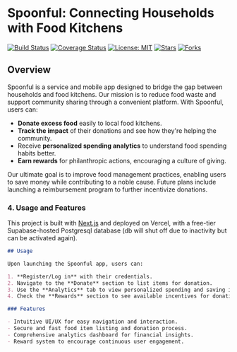 # Spoonful: Connecting Households with Food Kitchens

[![Build Status](https://img.shields.io/badge/build-passing-brightgreen.svg)](URL_TO_BUILD)
[![Coverage Status](https://img.shields.io/badge/coverage-100%25-brightgreen.svg)](URL_TO_COVERAGE)
[![License: MIT](https://img.shields.io/badge/License-MIT-yellow.svg)](https://opensource.org/licenses/MIT)
[![Stars](https://img.shields.io/github/stars/Chen-Steve/SpoonFulWeb.svg)](https://github.com/Chen-Steve/SpoonFulWeb/stargazers)
[![Forks](https://img.shields.io/github/forks/Chen-Steve/SpoonFulWeb.svg)](https://github.com/Chen-Steve/SpoonFulWeb/network/members)

## Overview

Spoonful is a service and mobile app designed to bridge the gap between households and food kitchens. Our mission is to reduce food waste and support community sharing through a convenient platform. With Spoonful, users can:

- **Donate excess food** easily to local food kitchens.
- **Track the impact** of their donations and see how they're helping the community.
- Receive **personalized spending analytics** to understand food spending habits better.
- **Earn rewards** for philanthropic actions, encouraging a culture of giving.

Our ultimate goal is to improve food management practices, enabling users to save money while contributing to a noble cause. Future plans include launching a reimbursement program to further incentivize donations.

### 4. Usage and Features
This project is built with [Next.js](https://nextjs.org/) and deployed on Vercel, with a free-tier Supabase-hosted Postgresql database (db will shut off due to inactivity but can be activated again). 

```markdown
## Usage

Upon launching the Spoonful app, users can:

1. **Register/Log in** with their credentials.
2. Navigate to the **Donate** section to list items for donation.
3. Use the **Analytics** tab to view personalized spending and saving insights.
4. Check the **Rewards** section to see available incentives for donations.

### Features

- Intuitive UI/UX for easy navigation and interaction.
- Secure and fast food item listing and donation process.
- Comprehensive analytics dashboard for financial insights.
- Reward system to encourage continuous user engagement.


